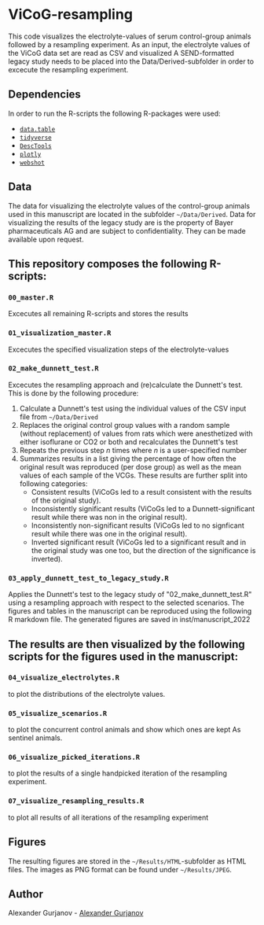 # ViCoG-resampling
This code visualizes the electrolyte-values of serum control-group animals followed by a resampling experiment.
As an input, the electrolyte values of the ViCoG data set are read as CSV and visualized
A SEND-formatted legacy study needs to be placed into the Data/Derived-subfolder in order to excecute the resampling experiment.

## Dependencies
In order to run the R-scripts the following R-packages were used:
- [`data.table`](https://CRAN.R-project.org/package=data.table)
- [`tidyverse`](https://doi.org/10.21105/joss.01686)
- [`DescTools`](https://cran.r-project.org/package=DescTools) 
- [`plotly`](https://plotly-r.com) 
- [`webshot`](https://CRAN.R-project.org/package=webshot) 

## Data
The data for visualizing the electrolyte values of the control-group animals used in this manuscript are located in the subfolder `~/Data/Derived`.
Data for visualizing the results of the legacy study are is the property of Bayer pharmaceuticals AG and are subject to confidentiality. They can be made available upon request.

## This repository composes the following R-scripts:
### `00_master.R`
Excecutes all remaining R-scripts and stores the results
### `01_visualization_master.R`
Excecutes the specified visualization steps of the electrolyte-values
### `02_make_dunnett_test.R`
Excecutes the resampling approach and (re)calculate the Dunnett's test.
This is done by the following procedure:
1) Calculate a Dunnett's test using the individual values of the CSV input file from `~/Data/Derived`
2) Replaces the original control group values with a random sample (without replacement) of values from rats which were anesthetized with either isoflurane or CO2 or both and recalculates the Dunnett's test
3) Repeats the previous step _n_ times where _n_ is a user-specified number
4) Summarizes results in a list giving the percentage of how often the original result was reproduced (per dose group) as well as the mean values of each sample of the VCGs.
  These results are further split into following categories:
    - Consistent results (ViCoGs led to a result consistent with the results of the original study).
    - Inconsistently significant results (ViCoGs led to a Dunnett-significant result while there was non in the original result).
    - Inconsistently non-significant results (ViCoGs led to no signficant result while there was one in the original result).
    - Inverted significant result (ViCoGs led to a significant result and in the original study was one too, but the direction of the significance is inverted).

### `03_apply_dunnett_test_to_legacy_study.R`
Applies the Dunnett's test to the legacy study of "02_make_dunnett_test.R"  using a resampling approach with respect to the selected scenarios.
The figures and tables in the manuscript can be reproduced using the following R markdown file. The generated figures are saved in inst/manuscript_2022

## The results are then visualized by the following scripts for the figures used in the manuscript:
### `04_visualize_electrolytes.R`
to plot the distributions of the electrolyte values.
### `05_visualize_scenarios.R`
to plot the concurrent control animals and show which ones are kept As sentinel animals.
### `06_visualize_picked_iterations.R`
to plot the results of a single handpicked iteration of the resampling experiment.
### `07_visualize_resampling_results.R`
to plot all results of all iterations of the resampling experiment

## Figures
The resulting figures are stored in the `~/Results/HTML`-subfolder as HTML files. The images as PNG format can be found under `~/Results/JPEG`.

## Author
Alexander Gurjanov - [Alexander Gurjanov](mailto:alexander.gurjanov@bayer.com)
